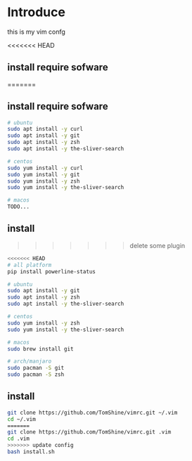 # Introduce

this is my vim confg

<<<<<<< HEAD
## install require sofware
=======

## install require sofware

``` sh
# ubuntu
sudo apt install -y curl
sudo apt install -y git 
sudo apt install -y zsh 
sudo apt install -y the-sliver-search

# centos
sudo yum install -y curl
sudo yum install -y git
sudo yum install -y zsh
sudo yum install -y the-sliver-search

# macos
TODO...
```

## install 
>>>>>>> delete some plugin

``` sh
<<<<<<< HEAD
# all platform
pip install powerline-status

# ubuntu
sudo apt install -y git
sudo apt install -y zsh
sudo apt install -y the-sliver-search

# centos
sudo yum install -y zsh
sudo yum install -y the-sliver-search

# macos
sudo brew install git

# arch/manjaro
sudo pacman -S git
sudo pacman -S zsh
```

## install

``` sh
git clone https://github.com/TomShine/vimrc.git ~/.vim
cd ~/.vim
=======
git clone https://github.com/TomShine/vimrc.git .vim
cd .vim
>>>>>>> update config
bash install.sh
```
